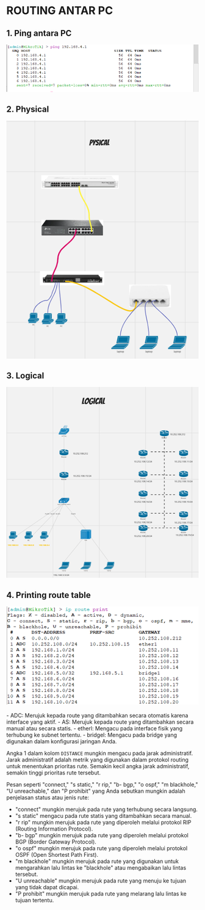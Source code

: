# ROUTING ANTAR PC

## **1. Ping antara PC**
<img src="../../asset/minggu 11/ping_antara_pc.png" />

## **2. Physical**
<img src="../../asset/minggu 11/pysical.png" />

## **3. Logical**
<img src="../../asset/minggu 11/logical.png" />

## **4. Printing route table**
<img src="../../asset/minggu 11/ip_route_print.png" />
<br>

</br>
- ADC: Merujuk kepada route yang ditambahkan secara otomatis karena interface yang aktif.
- AS: Merujuk kepada route yang ditambahkan secara manual atau secara statis.
- etherl: Mengacu pada interface fisik yang terhubung ke subnet tertentu.
- bridgel: Mengacu pada bridge yang digunakan dalam konfigurasi jaringan Anda.

Angka 1 dalam kolom `DISTANCE` mungkin mengacu pada jarak administratif. Jarak administratif adalah metrik yang digunakan dalam protokol routing untuk menentukan prioritas rute. Semakin kecil angka jarak administratif, semakin tinggi prioritas rute tersebut.

Pesan seperti "connect," "s static," "r rip," "b- bgp," "o ospf," "m blackhole," "U unreachable," dan "P prohibit" yang Anda sebutkan mungkin adalah penjelasan status atau jenis rute:

- "connect" mungkin merujuk pada rute yang terhubung secara langsung.
- "s static" mengacu pada rute statis yang ditambahkan secara manual.
- "r rip" mungkin merujuk pada rute yang diperoleh melalui protokol RIP (Routing Information Protocol).
- "b- bgp" mungkin merujuk pada rute yang diperoleh melalui protokol BGP (Border Gateway Protocol).
- "o ospf" mungkin merujuk pada rute yang diperoleh melalui protokol OSPF (Open Shortest Path First).
- "m blackhole" mungkin merujuk pada rute yang digunakan untuk mengarahkan lalu lintas ke "blackhole" atau mengabaikan lalu lintas tersebut.
- "U unreachable" mungkin merujuk pada rute yang menuju ke tujuan yang tidak dapat dicapai.
- "P prohibit" mungkin merujuk pada rute yang melarang lalu lintas ke tujuan tertentu.